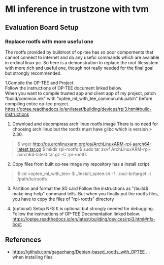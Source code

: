 # Ml inference in trustzone with tvm

## Evaluation Board Setup

### Replace rootfs with more useful one
The rootfs provided by buildroot of op-tee has so poor compornents that cannot connect to internet and do any useful commands which are avaiable in ordinal linux pc. So here is a demonstration to replace the root filesystem with more rich and useful one, though not really needed for the final goal but strongly recommended.

1.Compile the OP-TEE and Project  
Follow the instructions of OP-TEE document linked below.  
When you want to compile trusted app and client app of my project, patch "build/common.mk" with "optee_ml_with_tee_common.mk.patch" before compiling entire op-tee project.
https://optee.readthedocs.io/en/latest/building/devices/rpi3.html#build-instructions

1. Download and decompress arch linux rootfs image
There is no need for choosing arch linux but the rootfs must have glibc which is version > 2.30.
> $ wget  http://os.archlinuxarm.org/os/ArchLinuxARM-rpi-aarch64-latest.tar.gz
> $ mkdir rpi-rootfs
> $ sudo tar zxvf ArchLinuxARM-rpi-aarch64-latest.tar.gz -C rpi-rootfs

2. Copy files from built op-tee image
my repository has a install script
> $ cd <optee_ml_with_tee>
> $ ./install_optee.sh -f ../out-br/target -t /path/to/rootfs

3. Partition and format the SD card
Follow the instructions as "<op-tee>/build$ make img-help" command tells. But when you finally put the rootfs files, you have to copy the files of "rpi-rootfs" directory

4. (optional) Setup NFS
It is optional but strongly needed for debugging. Follow the instructions of OP-TEE Documentation linked below.
https://optee.readthedocs.io/en/latest/building/devices/rpi3.html#nfs-boot


## References


* https://github.com/gagachang/Debian-based_rootfs_with_OPTEE ... when installing files


